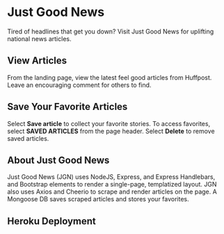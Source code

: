 # Just Good News
Tired of headlines that get you down? Visit Just Good News for uplifting national news articles.

## View Articles
From the landing page, view the latest feel good articles from Huffpost. Leave an encouraging comment for others to find.

## Save Your Favorite Articles
Select <b>Save article</b> to collect your favorite stories. To access favorites, select
<b>SAVED ARTICLES</b> from the page header. Select <b>Delete</b> to remove saved articles.

## About Just Good News
Just Good News (JGN) uses NodeJS, Express, and Express Handlebars, and Bootstrap elements to render a single-page, templatized layout. JGN also uses Axios and Cheerio to scrape and render articles on the page. A Mongoose DB saves scraped articles and stores your favorites.

## Heroku Deployment
